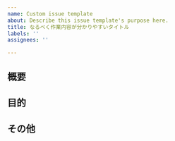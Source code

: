 ```yaml
---
name: Custom issue template
about: Describe this issue template's purpose here.
title: なるべく作業内容が分かりやすいタイトル
labels: ''
assignees: ''

---
```


## 概要

## 目的

## その他
